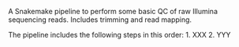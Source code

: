A Snakemake pipeline to perform some basic QC of raw Illumina sequencing reads. Includes trimming and read mapping. 

The pipeline includes the following steps in this order:
    1. XXX
    2. YYY
